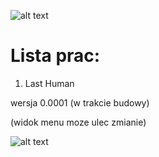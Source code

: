 ![alt text](https://image.ibb.co/gBYRf8/unity_background_image_8.jpg)

# Lista prac:
1) Last Human 

wersja 0.0001 (w trakcie budowy)

(widok menu moze ulec zmianie)


![alt text](https://image.ibb.co/d9qSCJ/screen1.png)